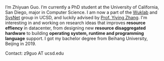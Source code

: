 I’m Zhiyuan Guo. I’m currently a PhD student at the University of California, San Diego, major in Computer Science. I am now a part of the [Wuklab](http://wuklab.io/) and [SysNet](https://www.sysnet.ucsd.edu/sysnet/) group in UCSD, and luckily advised by [Prof. Yiying Zhang](https://cseweb.ucsd.edu/~yiying/). I'm interesting in and working on research ideas that improves **resource effiency** in datacenter, from designing new **resource disaggregated hardware** to building **operating system, runtime and programming language** support. I got my bachelor degree from Beihang University, Beijing in 2019.

Contact: z9guo AT ucsd.edu
